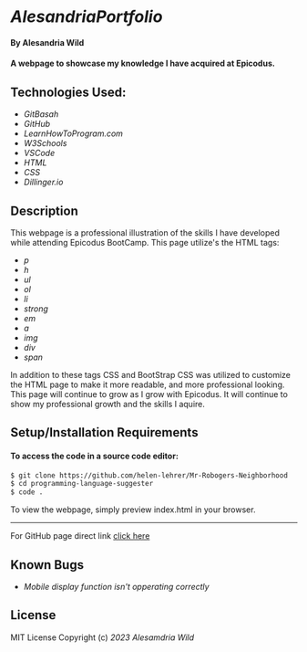 # _AlesandriaPortfolio_

#### By **Alesandria Wild**

#### A webpage to showcase my knowledge I have acquired at Epicodus.

## Technologies Used:

* _GitBasah_
* _GitHub_
* _LearnHowToProgram.com_
* _W3Schools_
* _VSCode_
* _HTML_
* _CSS_
* _Dillinger.io_

## Description

This webpage is a professional illustration of the skills I have developed while attending Epicodus BootCamp. This page utilize's the HTML tags:
* _p_
* _h_
* _ul_
* _ol_
* _li_
* _strong_
* _em_
* _a_
* _img_
* _div_
* _span_

In addition to these tags CSS and BootStrap CSS was utilized to customize the HTML page to make it more readable, and more professional looking. This page will continue to grow as I grow with Epicodus. It will continue to show my professional growth and the skills I aquire.

## Setup/Installation Requirements

#### To access the code in a source code editor: 
```bash
$ git clone https://github.com/helen-lehrer/Mr-Robogers-Neighborhood
$ cd programming-language-suggester
$ code .
```
To view the webpage, simply preview index.html in your browser.

---

For GitHub page direct link [click here](https://thataltgirlalesandria.github.io/AlesandriaPortfolio/)

## Known Bugs

* _Mobile display function isn't opperating correctly_

## License
 MIT License
Copyright (c) _2023_ _Alesamdria Wild_
